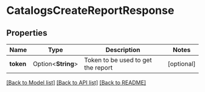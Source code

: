 # CatalogsCreateReportResponse

## Properties

Name | Type | Description | Notes
------------ | ------------- | ------------- | -------------
**token** | Option<**String**> | Token to be used to get the report | [optional]

[[Back to Model list]](../README.md#documentation-for-models) [[Back to API list]](../README.md#documentation-for-api-endpoints) [[Back to README]](../README.md)


